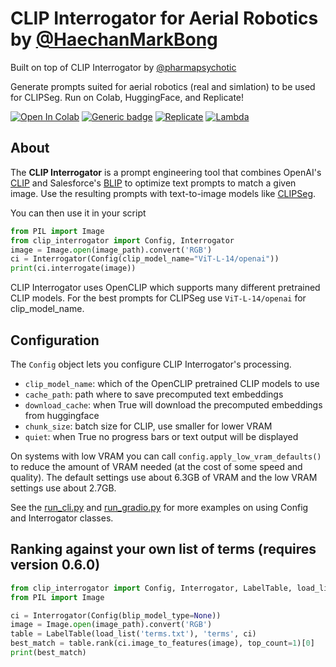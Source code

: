 # CLIP Interrogator for Aerial Robotics by [@HaechanMarkBong](https://github.com/HaeChanBong/clip-interrogator-aerial-robotics/tree/HaechanMarkBong-patch-1)

Built on top of CLIP Interrogator by [@pharmapsychotic](https://twitter.com/pharmapsychotic)

Generate prompts suited for aerial robotics (real and simlation) to be used for CLIPSeg.
Run on Colab, HuggingFace, and Replicate!

[![Open In Colab](https://colab.research.google.com/assets/colab-badge.svg)](https://colab.research.google.com/github/pharmapsychotic/clip-interrogator/blob/main/clip_interrogator.ipynb) [![Generic badge](https://img.shields.io/badge/🤗-Open%20in%20Spaces-blue.svg)](https://huggingface.co/spaces/pharma/CLIP-Interrogator) [![Replicate](https://replicate.com/pharmapsychotic/clip-interrogator/badge)](https://replicate.com/pharmapsychotic/clip-interrogator) [![Lambda](https://img.shields.io/badge/%CE%BB-Lambda-blue)](https://cloud.lambdalabs.com/demos/ml/CLIP-Interrogator)

## About

The **CLIP Interrogator** is a prompt engineering tool that combines OpenAI's [CLIP](https://openai.com/blog/clip/) and Salesforce's [BLIP](https://blog.salesforceairesearch.com/blip-bootstrapping-language-image-pretraining/) to optimize text prompts to match a given image. Use the resulting prompts with text-to-image models like [CLIPSeg]([https://github.com/CompVis/stable-diffusion](https://github.com/timojl/clipseg)).


You can then use it in your script
```python
from PIL import Image
from clip_interrogator import Config, Interrogator
image = Image.open(image_path).convert('RGB')
ci = Interrogator(Config(clip_model_name="ViT-L-14/openai"))
print(ci.interrogate(image))
```

CLIP Interrogator uses OpenCLIP which supports many different pretrained CLIP models. For the best prompts for 
CLIPSeg use `ViT-L-14/openai` for clip_model_name.

## Configuration

The `Config` object lets you configure CLIP Interrogator's processing. 
* `clip_model_name`: which of the OpenCLIP pretrained CLIP models to use
* `cache_path`: path where to save precomputed text embeddings
* `download_cache`: when True will download the precomputed embeddings from huggingface
* `chunk_size`: batch size for CLIP, use smaller for lower VRAM
* `quiet`: when True no progress bars or text output will be displayed

On systems with low VRAM you can call `config.apply_low_vram_defaults()` to reduce the amount of VRAM needed (at the cost of some speed and quality). The default settings use about 6.3GB of VRAM and the low VRAM settings use about 2.7GB.

See the [run_cli.py](https://github.com/pharmapsychotic/clip-interrogator/blob/main/run_cli.py) and [run_gradio.py](https://github.com/pharmapsychotic/clip-interrogator/blob/main/run_gradio.py) for more examples on using Config and Interrogator classes.


## Ranking against your own list of terms (requires version 0.6.0)

```python
from clip_interrogator import Config, Interrogator, LabelTable, load_list
from PIL import Image

ci = Interrogator(Config(blip_model_type=None))
image = Image.open(image_path).convert('RGB')
table = LabelTable(load_list('terms.txt'), 'terms', ci)
best_match = table.rank(ci.image_to_features(image), top_count=1)[0]
print(best_match)
```
